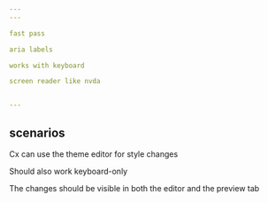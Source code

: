 ```yaml
---
---

fast pass

aria labels

works with keyboard

screen reader like nvda


---
```


## scenarios 

Cx can use the theme editor for style changes

Should also work keyboard-only

The changes should be visible in both the editor and the preview tab

